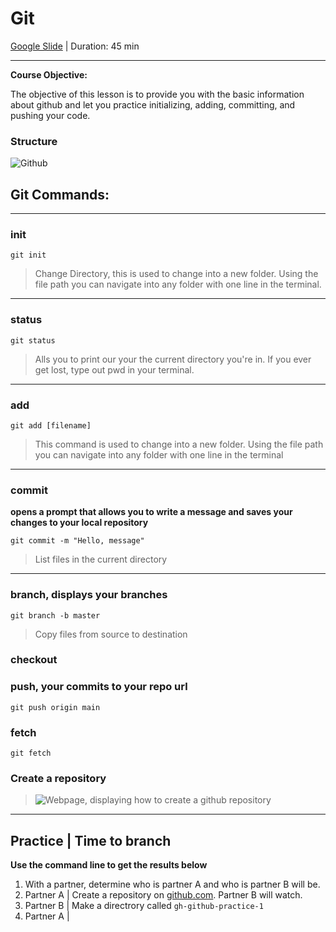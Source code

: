 # Git

[Google Slide](google.com) | Duration: 45 min

---
**Course Objective:**

The objective of this lesson is to provide you with the basic information about github and let you practice initializing, adding, committing, and pushing your code.

### Structure
![Github](https://miro.medium.com/max/801/1*mWbys9ZZF9FgUcVLWWBNJw.png)
## Git Commands:
---
### init
`git init`
> Change Directory, this is used to change into a new folder. Using the file path you can navigate into any folder with one line in the terminal.
---
### status
`git status`
> Alls you to print our your the current directory you're in. If you ever get lost, type out pwd in your terminal.
---
### add
`git add [filename]`
> This command is used to change into a new folder. Using the file path you can navigate into any folder with one line in the terminal
---
### commit
**opens a prompt that allows you to write a message and saves your changes to your local repository**

`git commit -m "Hello, message"`
> List files in the current directory
---
### branch, displays your branches
`git branch -b master`
> Copy files from source to destination
### checkout
### push, your commits to your repo url
`git push origin main`
>
### fetch
`git fetch`
>
### Create a repository
> ![Webpage, displaying how to create a github repository](../../assets/images/github-repository-setup.png ':size=35%')
---

## Practice | Time to branch
**Use the command line to get the results below**
1. With a partner, determine who is partner A and who is partner B will be.
2. Partner A | Create a repository on [github.com](https://github.com). Partner B will watch.
3. Partner B | Make a directrory called `gh-github-practice-1`
4. Partner A | 





